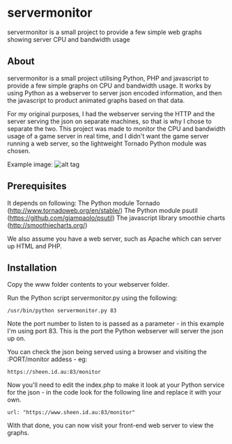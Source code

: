 # servermonitor
servermonitor is a small project to provide a few simple web graphs showing server CPU and bandwidth usage

## About ##
servermonitor is a small project utilising Python, PHP and javascript to provide a few simple graphs on CPU and bandwidth usage.  It works by using Python as a webserver to server json encoded information, and then the javascript to product animated graphs based on that data.

For my original purposes, I had the webserver serving the HTTP and the server serving the json on separate machines, so that is why I chose to separate the two.  This project was made to monitor the CPU and bandwidth usage of a game server in real time, and I didn't want the game server running a web server, so the lightweight Tornado Python module was chosen.

Example image: ![alt tag](https://raw.github.com/mikesheen/servermonitor/master/sampleimage.png)

## Prerequisites ##
It depends on following:
The Python module Tornado (http://www.tornadoweb.org/en/stable/)
The Python module psutil (https://github.com/giampaolo/psutil)
The javascript library smoothie charts (http://smoothiecharts.org/)

We also assume you have a web server, such as Apache which can server up HTML and PHP.

## Installation ##
Copy the www folder contents to your webserver folder.

Run the Python script servermonitor.py using the following:
```
/usr/bin/python servermonitor.py 83
```
Note the port number to listen to is passed as a parameter - in this example I'm using port 83.  This is the port the Python webserver will server the json up on.

You can check the json being served using a browser and visiting the :PORT/monitor addess - eg:
```
https://sheen.id.au:83/monitor
```

Now you'll need to edit the index.php to make it look at your Python service for the json - in the code look for the following line and replace it with your own.
```
url: "https://www.sheen.id.au:83/monitor"
```

With that done, you can now visit your front-end web server to view the graphs.
